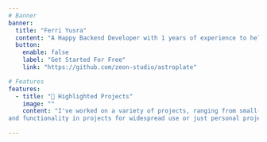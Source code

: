 ```yaml
---
# Banner
banner:
  title: "Ferri Yusra"
  content: "A Happy Backend Developer with 1 years of experience to help others grow in creating web service development using Node.Js and Go Programming Language with any tools and library."
  button:
    enable: false
    label: "Get Started For Free"
    link: "https://github.com/zeon-studio/astroplate"

# Features
features:
  - title: "🚀 Highlighted Projects"
    image: ""
    content: "I've worked on a variety of projects, ranging from small-scale applications to large-scale applications, as well as developing various features
and functionality in projects for widespread use or just personal projects."
  
---
```

